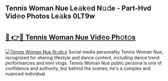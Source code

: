 ## Tennis Woman Nue Le𝚊k𝚎d N𝚞𝚍e - Part-Hvd Vid𝚎o Photos Le𝚊ks 0LT9w

# <h2><a href="http://fb3hbeo.evod.top/?m=Tennis+Woman+Nue">🔗 👉🔴 Tennis Woman Nue Vid𝚎o Ph𝚘t𝚘s</a></h2>

[![Tennis Woman Nue N𝚞d𝚎s](https://i.imgur.com/8V9OHl7.gif)](http://fb3hbeo.evod.top/?m=Tennis+Woman+Nue)
Social media personality Tennis Woman Nue, recognized for sharing lifestyle and dance content, including dance trend performances and mini vlogs. Tennis Woman Nue public persona is one of confidence and authority, but behind the scenes, he's a complex and nuanced individual. 
